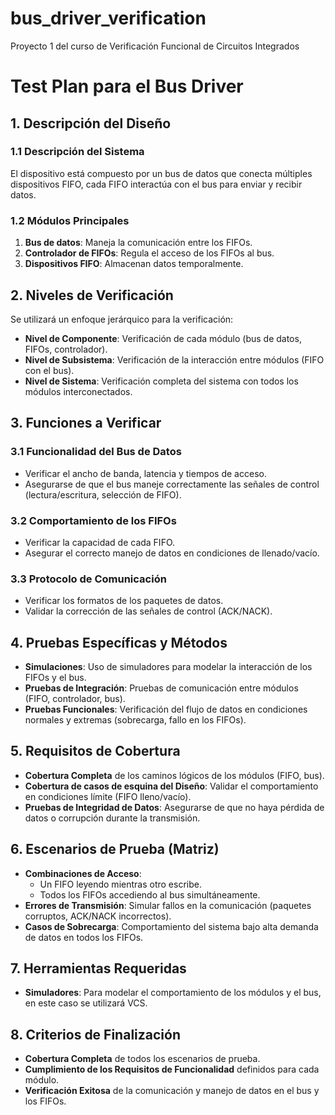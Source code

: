 # bus_driver_verification
Proyecto 1 del curso de Verificación Funcional de Circuitos Integrados


# Test Plan para el Bus Driver

## 1. Descripción del Diseño
### 1.1 Descripción del Sistema
El dispositivo está compuesto por un bus de datos que conecta múltiples dispositivos FIFO, cada FIFO interactúa con el bus para enviar y recibir datos.

### 1.2 Módulos Principales
1. **Bus de datos**: Maneja la comunicación entre los FIFOs.
2. **Controlador de FIFOs**: Regula el acceso de los FIFOs al bus.
3. **Dispositivos FIFO**: Almacenan datos temporalmente.

## 2. Niveles de Verificación
Se utilizará un enfoque jerárquico para la verificación:

- **Nivel de Componente**: Verificación de cada módulo (bus de datos, FIFOs, controlador).
- **Nivel de Subsistema**: Verificación de la interacción entre módulos (FIFO con el bus).
- **Nivel de Sistema**: Verificación completa del sistema con todos los módulos interconectados.

## 3. Funciones a Verificar
### 3.1 Funcionalidad del Bus de Datos
- Verificar el ancho de banda, latencia y tiempos de acceso.
- Asegurarse de que el bus maneje correctamente las señales de control (lectura/escritura, selección de FIFO).

### 3.2 Comportamiento de los FIFOs
- Verificar la capacidad de cada FIFO.
- Asegurar el correcto manejo de datos en condiciones de llenado/vacío.

### 3.3 Protocolo de Comunicación
- Verificar los formatos de los paquetes de datos.
- Validar la corrección de las señales de control (ACK/NACK).

## 4. Pruebas Específicas y Métodos
- **Simulaciones**: Uso de simuladores para modelar la interacción de los FIFOs y el bus.
- **Pruebas de Integración**: Pruebas de comunicación entre módulos (FIFO, controlador, bus).
- **Pruebas Funcionales**: Verificación del flujo de datos en condiciones normales y extremas (sobrecarga, fallo en los FIFOs).

## 5. Requisitos de Cobertura
- **Cobertura Completa** de los caminos lógicos de los módulos (FIFO, bus).
- **Cobertura de casos de esquina del Diseño**: Validar el comportamiento en condiciones límite (FIFO lleno/vacío).
- **Pruebas de Integridad de Datos**: Asegurarse de que no haya pérdida de datos o corrupción durante la transmisión.

## 6. Escenarios de Prueba (Matriz)
- **Combinaciones de Acceso**:
    - Un FIFO leyendo mientras otro escribe.
    - Todos los FIFOs accediendo al bus simultáneamente.
- **Errores de Transmisión**: Simular fallos en la comunicación (paquetes corruptos, ACK/NACK incorrectos).
- **Casos de Sobrecarga**: Comportamiento del sistema bajo alta demanda de datos en todos los FIFOs.

## 7. Herramientas Requeridas
- **Simuladores**: Para modelar el comportamiento de los módulos y el bus, en este caso se utilizará VCS.

## 8. Criterios de Finalización
- **Cobertura Completa** de todos los escenarios de prueba.
- **Cumplimiento de los Requisitos de Funcionalidad** definidos para cada módulo.
- **Verificación Exitosa** de la comunicación y manejo de datos en el bus y los FIFOs.

